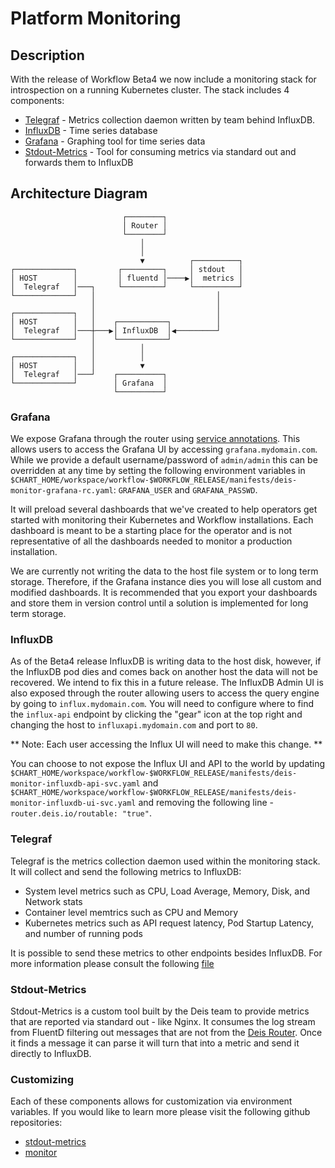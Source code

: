 # Platform Monitoring

## Description
With the release of Workflow Beta4 we now include a monitoring stack for introspection on a running Kubernetes cluster. The stack includes 4 components:
* [Telegraf](https://docs.influxdata.com/telegraf/v0.12/) - Metrics collection daemon written by team behind InfluxDB.
* [InfluxDB](https://docs.influxdata.com/influxdb/v0.12/) - Time series database
* [Grafana](http://grafana.org/) - Graphing tool for time series data
* [Stdout-Metrics](https://github.com/deis/stdout-metrics) - Tool for consuming metrics via standard out and forwards them to InfluxDB

## Architecture Diagram

```
                         ┌────────┐                  
                         │ Router │                  
                         └────────┘                  
                             │                      
                             │                      
                             ▼          ┌──────────┐
┌─────────────┐         ┌─────────┐     │ stdout   │
│ HOST        │         │ fluentd │────▶│  metrics │
│  Telegraf   │───┐     └─────────┘     └──────────┘
└─────────────┘   │                           │     
                  │                           │     
┌─────────────┐   │                           │     
│ HOST        │   │    ┌───────────┐          │     
│  Telegraf   │───┼───▶│ InfluxDB  │◀─────────┘     
└─────────────┘   │    └───────────┘                
                  │          │                      
┌─────────────┐   │          │                      
│ HOST        │   │          ▼                      
│  Telegraf   │───┘    ┌──────────┐                 
└─────────────┘        │ Grafana  │                 
                       └──────────┘                              
```

### Grafana
We expose Grafana through the router using [service annotations](https://github.com/deis/router#how-it-works). This allows users to access the Grafana UI by accessing `grafana.mydomain.com`. While  we provide a default username/password of `admin/admin` this can be overridden at any time by setting the following environment variables in `$CHART_HOME/workspace/workflow-$WORKFLOW_RELEASE/manifests/deis-monitor-grafana-rc.yaml`: `GRAFANA_USER` and `GRAFANA_PASSWD`.

It will preload several dashboards that we've created to help operators get started with monitoring their Kubernetes and Workflow installations. Each dashboard is meant to be a starting place for the operator and is not representative of all the dashboards needed to monitor a production installation.

We are currently not writing the data to the host file system or to long term storage. Therefore, if the Grafana instance dies you will lose all custom and modified dashboards. It is recommended that you export your dashboards and store them in version control until a solution is implemented for long term storage.

### InfluxDB
As of the Beta4 release InfluxDB is writing data to the host disk, however, if the InfluxDB pod dies and comes back on another host the data will not be recovered. We intend to fix this in a future release. The InfluxDB Admin UI is also exposed through the router allowing users to access the query engine by going to `influx.mydomain.com`. You will need to configure where to find the `influx-api` endpoint by clicking the "gear" icon at the top right and changing the host to `influxapi.mydomain.com` and port to `80`.

** Note: Each user accessing the Influx UI will need to make this change. **

You can choose to not expose the Influx UI and API to the world by updating `$CHART_HOME/workspace/workflow-$WORKFLOW_RELEASE/manifests/deis-monitor-influxdb-api-svc.yaml` and `$CHART_HOME/workspace/workflow-$WORKFLOW_RELEASE/manifests/deis-monitor-influxdb-ui-svc.yaml` and removing the following line - `router.deis.io/routable: "true"`.

### Telegraf
Telegraf is the metrics collection daemon used within the monitoring stack. It will collect and send the following metrics to InfluxDB:

* System level metrics such as CPU, Load Average, Memory, Disk, and Network stats
* Container level memtrics such as CPU and Memory
* Kubernetes metrics such as API request latency, Pod Startup Latency, and number of running pods

It is possible to send these metrics to other endpoints besides InfluxDB. For more information please consult the following [file](https://github.com/deis/monitor/blob/master/telegraf/rootfs/config.toml.tpl)

### Stdout-Metrics
Stdout-Metrics is a custom tool built by the Deis team to provide metrics that are reported via standard out - like Nginx. It consumes the log stream from FluentD filtering out messages that are not from the [Deis Router](https://github.com/deis/router). Once it finds a message it can parse it will turn that into a metric and send it directly to InfluxDB.

### Customizing
Each of these components allows for customization via environment variables. If you would like to learn more please visit the following github repositories:

* [stdout-metrics](https://github.com/deis/stdout-metrics)
* [monitor](https://github.com/deis/monitor)

